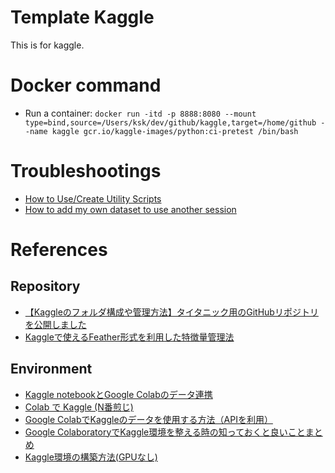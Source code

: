 # Template Kaggle
This is for kaggle.

# Docker command
- Run a container: `docker run -itd -p 8888:8080 --mount type=bind,source=/Users/ksk/dev/github/kaggle,target=/home/github --name kaggle gcr.io/kaggle-images/python:ci-pretest /bin/bash`

# Troubleshootings
- [How to Use/Create Utility Scripts](https://www.kaggle.com/code/acchiko/how-to-use-create-utility-scripts)
- [How to add my own dataset to use another session](https://www.kaggle.com/docs/datasets)

# References
## Repository
- [【Kaggleのフォルダ構成や管理方法】タイタニック用のGitHubリポジトリを公開しました](https://upura.hatenablog.com/entry/2018/12/28/225234)
- [Kaggleで使えるFeather形式を利用した特徴量管理法](https://amalog.hateblo.jp/entry/kaggle-feature-management)

## Environment
- [Kaggle notebookとGoogle Colabのデータ連携](https://qiita.com/nekot0/items/80d903a32ee101b165b6)
- [Colab で Kaggle (N番煎じ)](https://zenn.dev/mst8823/articles/da505dcf45474f)
- [Google ColabでKaggleのデータを使用する方法（APIを利用）](https://koruriblog.com/kaggle-api/)
- [Google ColaboratoryでKaggle環境を整える時の知っておくと良いことまとめ](https://qiita.com/shigeb/items/50763ef27fb927c085c0)
- [Kaggle環境の構築方法(GPUなし)](https://qiita.com/kyotoman/items/ebd1845ae19e17dc8808)
